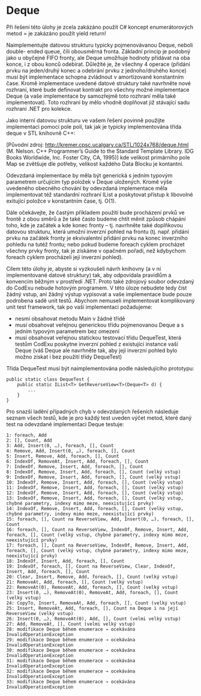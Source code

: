 # Deque
Při řešení této úlohy je zcela zakázáno použít C# koncept enumerátorových metod = je zakázáno použít yield return!

Naimplementujte datovou strukturu typicky pojmenovávanou Deque, neboli double- ended queue, čili obousměrná fronta. Základní princip je podobný jako u obyčejné FIFO fronty, ale Deque umožňuje hodnoty přidávat na oba konce, i z obou konců odebírat. Důležité je, že všechny 4 operace (přidání prvku na jeden/druhý konec a odebrání prvku z jednoho/druhého konce) musí být implementace schopna zvládnout v amortizovaně konstantním čase. Kromě implementace uvedené datové struktury také navrhněte nové rozhraní, které bude definovat kontrakt pro všechny možné implementace Deque (a vaše implementace by samozřejmě toto rozhraní měla také implementovat). Toto rozhraní by mělo vhodně doplňovat již stávající sadu rozhraní .NET pro kolekce.

Jako interní datovou strukturu ve vašem řešení povinně použijte implementaci pomocí pole polí, tak jak je typicky implementována třída deque v STL knihovně C++:

[Původní zdroj: http://kremer.cpsc.ucalgary.ca/STL/1024x768/deque.html (M. Nelson. C++ Programmer’s Guide to the Standard Template Library. IDG Books Worldwide, Inc. Foster City, CA, 1995)]
kde velikost primárního pole Map se zvětšuje dle potřeby, velikost každého Data Blocku je kontantní.

Odevzdaná implementace by měla být generická s jedním typovým parametrem určujícím typ položek v Deque uložených. Kromě výše uvedeného obecného chování by odevzdaná implementace měla implementovat též standardní rozhraní IList<T> a poskytovat přístup k libovolné exitující položce v konstantním čase, tj. O(1).

Dále očekávejte, že častým příkladem použití bude procházení prvků ve frontě z obou směrů a že také často budeme chtít měnit způsob chápání toho, kde je začátek a kde konec fronty – tj. navrhněte také doplňkovou datovou strukturu, která umožní inverzní pohled na frontu (tj. např. přidání prvku na začátek fronty je ekvivalentní přidání prvku na konec inverzního pohledu na tutéž frontu; nebo pokud budeme foreach cyklem procházet všechny prvky fronty, tak je získáme v opačném pořadí, než kdybychom foreach cyklem procházeli její inverzní pohled).

Cílem této úlohy je, abyste si vyzkoušeli návrh knihovny (a v ní implementované datové struktury) tak, aby odpovídala pravidlům a konvencím běžným v prostředí .NET. Proto také zdrojový soubor odevzdaný do CodExu nebude hotovým programem. V této úloze nebudete tedy číst žádný vstup, ani žádný výstup vypisovat a vaše implementace bude pouze podrobena sadě unit testů. Abychom nemuseli implementovat komplikovaný unit test framework, tak po vaší implementaci požadujeme:

- nesmí obsahovat metodu Main v žádné třídě
- musí obsahovat veřejnou generickou třídu pojmenovanou Deque a s jedním typovým parametrem bez omezení
- musí obsahovat veřejnou statickou testovací třídu DequeTest, která testům CodExu poskytne inverzní pohled z existující instance vaší Deque (váš Deque ale navrhněte tak, aby její inverzní pohled bylo možno získat i bez použití třídy DequeTest)

Třída DequeTest musí být naimplementována podle následujícího prototypu:
```
public static class DequeTest {
	public static IList<T> GetReverseView<T>(Deque<T> d) {
		...
	}
}
```
Pro snazší ladění případných chyb v odevzdaných řešeních následuje seznam všech testů, kde je pro každý test uveden výčet metod, které daný test na odevzdané implementaci Deque testuje:
```
1: foreach, Add
2: [], Count, Add
3: Add, Insert(0, …), foreach, [], Count
4: Remove, Add, Insert(0, …), foreach, [], Count
5: Insert, Remove, Add, foreach, [], Count
6: IndexOf, RemoveAt, Insert, Add, foreach, [], Count
7: IndexOf, Remove, Insert, Add, foreach, [], Count
8: IndexOf, Remove, Insert, Add, foreach, [], Count (velký vstup)
9: IndexOf, Remove, Insert, Add, foreach, [], Count (velký vstup)
10: IndexOf, Remove, Insert, Add, foreach, [], Count (velký vstup)
11: IndexOf, Remove, Insert, Add, foreach, [], Count (velký vstup)
12: IndexOf, Remove, Insert, Add, foreach, [], Count (velký vstup)
13: IndexOf, Remove, Insert, Add, foreach, [], Count (velký vstup, chybné parametry, indexy mimo meze, neexistující prvky)
14: IndexOf, Remove, Insert, Add, foreach, [], Count (velký vstup, chybné parametry, indexy mimo meze, neexistující prvky)
15: foreach, [], Count na ReverseView, Add, Insert(0, …), foreach, [], Count
16: foreach, [], Count na ReverseView, IndexOf, Remove, Insert, Add, foreach, [], Count (velký vstup, chybné parametry, indexy mimo meze, neexistující prvky)
17: foreach, [], Count na ReverseView, IndexOf, Remove, Insert, Add, foreach, [], Count (velký vstup, chybné parametry, indexy mimo meze, neexistující prvky)
18: IndexOf, Insert, Add, foreach, [], Count
19: IndexOf, foreach, [], Count na ReverseView, Clear, IndexOf, Insert, Add, foreach, [], Count
20: Clear, Insert, Remove, Add, foreach, [], Count (velký vstup)
21: RemoveAt, Add, foreach, [], Count (velký vstup)
22: RemoveAt(0), RemoveAt, Add, foreach, [], Count (velký vstup)
23: Insert(0, …), RemoveAt(0), RemoveAt, Add, foreach, [], Count (velký vstup)
24: CopyTo, Insert, RemoveAt, Add, foreach, [], Count (velký vstup)
25: Insert, RemoveAt, Add, foreach, [], Count na Deque i na její ReverseView (velký vstup)
26: Insert(0, …), RemoveAt(0), Add, [], Count (velmi velký vstup)
27: Add, RemoveAt, [], Count (velmi velký vstup)
28: modifikace Deque během enumerace → ocekávána InvalidOperationException
29: modifikace Deque během enumerace → ocekávána InvalidOperationException
30: modifikace Deque během enumerace → ocekávána InvalidOperationException
31: modifikace Deque během enumerace → ocekávána InvalidOperationException
32: modifikace Deque během enumerace → ocekávána InvalidOperationException
33: modifikace Deque během enumerace → ocekávána InvalidOperationException
```
